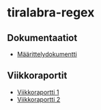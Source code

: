 # tiralabra-regex

## Dokumentaatiot
* [Määrittelydokumentti](dokumentaatio/määrittelydokumentti.md)

## Viikkoraportit
* [Viikkoraportti 1](viikkoraportit/viikkoraportti1.md)
* [Viikkoraportti 2](viikkoraportit/viikkoraportti2.md)
